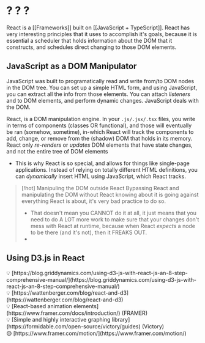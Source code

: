 # ? ? ?
React is a [[Frameworks]] built on [[JavaScript + TypeScript]]. React has very interesting principles that it uses
to accomplish it's goals, because it is essential a scheduler that holds information about the DOM that it constructs, and schedules direct changing to those DOM elements. 

## JavaScript as a DOM Manipulator
JavaScript was built to programatically read and write from/to DOM nodes in the DOM tree. You can set up a simple HTML form, and using JavaScript, you can extract all the info from those elements. You can attach *listeners* and to DOM elements, and perform dynamic changes. JavaScript deals with the DOM.

React, is a DOM manipulation engine. In your `.js/.jsx/.tsx` files, you write in terms of components (classes OR functional), and those will eventually be ran (somehow, sometime), in-which React will track the components to add, change, or remove from the (shadow) DOM that holds in its memory. React only *re-renders* or *updates* DOM elements that have state changes, and not the entire tree of DOM elements
- This is why React is so special, and allows for things like single-page applications. Instead of relying on totally different HTML definitions, you can *dynamically* insert HTML using JavaScript, which React tracks.

> [!hot] Manipuling the DOM outside React
> Bypassing React and manipulating the DOM without React knowing about it is going against everything React is about, it's very bad practice to do so.
> - That doesn't mean you CANNOT do it at all, it just means that you need to do A LOT more work to make sure that your changes don't mess with React at runtime, because when React *expects* a node to be there (and it's not), then it FREAKS OUT.
> -

## Using D3.js in React

<aside>
💡 [https://blog.griddynamics.com/using-d3-js-with-react-js-an-8-step-comprehensive-manual/](https://blog.griddynamics.com/using-d3-js-with-react-js-an-8-step-comprehensive-manual/)

</aside>

<aside>
💡 [https://wattenberger.com/blog/react-and-d3](https://wattenberger.com/blog/react-and-d3)

</aside>

<aside>
💡 [React-based animation elements](https://www.framer.com/docs/introduction/) (FRAMER)

</aside>

<aside>
💡 [Simple and highly interactive graphing library](https://formidable.com/open-source/victory/guides) (Victory)

</aside>

<aside>
🟡 [https://www.framer.com/motion/](https://www.framer.com/motion/)

</aside>